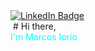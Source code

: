 <div id="badges">
  <a href="your-linkedin-URL">
    <img src="https://img.shields.io/badge/LinkedIn-blue?style=for-the-badge&logo=linkedin&logoColor=white" alt="LinkedIn Badge"/>
  </a><br>
  <img src="https://komarev.com/ghpvc/?username=Marcos-Iorio&style=flat-square&color=blue" alt=""/>
  # Hi there, <div style="color: cyan"> I'm Marcos Iorio</div>
 </div>
